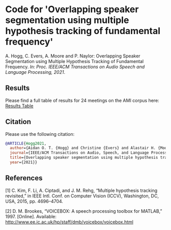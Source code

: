 # Code for 'Overlapping speaker segmentation using multiple hypothesis tracking of fundamental frequency'

A. Hogg, C. Evers, A. Moore and P. Naylor: Overlapping Speaker Segmentation using Multiple Hypothesis Tracking of Fundamental Frequency. *In: Proc. IEEE/ACM Transactions on Audio Speech and Language Processing, 2021*.

## Results
Please find a full table of results for 24 meetings on the AMI corpus here: [Results Table](https://github.com/ahogg/Overlapping_speaker_segmentation_using_multiple_hypothesis_tracking_of_fundamental_frequency/blob/master/IEEE_Transactions_2020_Overlapping_speaker_segmentation_using_multiple_hypothesis_tracking_of_fundamental_frequency_results_table.pdf)

## Citation

Please use the following citation:

```bibtex
@ARTICLE{Hogg2021,
  author={Aidan O. T. {Hogg} and Christine {Evers} and Alastair H. {Moore} and Patrick A. {Naylor}},
  journal={IEEE/ACM Transactions on Audio, Speech, and Language Processing}, 
  title={Overlapping speaker segmentation using multiple hypothesis tracking of fundamental frequency},
  year={2021}}
```

## References
[1] C. Kim, F. Li, A. Ciptadi, and J. M. Rehg, “Multiple hypothesis tracking revisited,” in IEEE Intl. Conf. on Computer Vision (ICCV), Washington, DC, USA, 2015, pp. 4696–4704.

[2] D. M. Brookes, “VOICEBOX: A speech processing toolbox for MATLAB,” 1997. [Online]. Available: http://www.ee.ic.ac.uk/hp/staff/dmb/voicebox/voicebox.html


